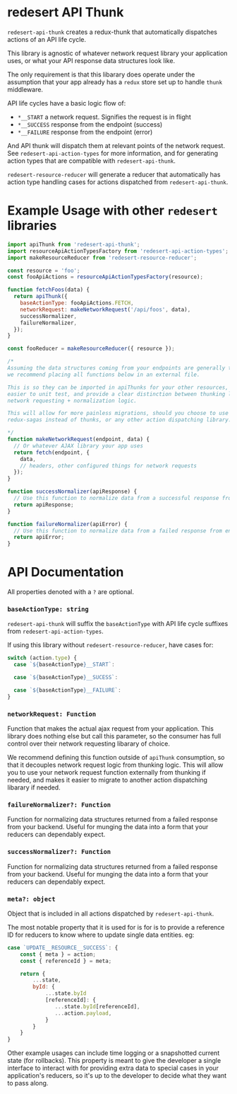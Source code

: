 # redesert API Thunk

`redesert-api-thunk` creates a redux-thunk that automatically dispatches actions
of an API life cycle.

This library is agnostic of whatever network request library your application
uses, or what your API response data structures look like.

The only requirement is that this libarary does operate under the assumption
that your app already has a `redux` store set up to handle `thunk` middleware.

API life cycles have a basic logic flow of:

* `*__START` a network request. Signifies the request is in flight
* `*__SUCCESS` response from the endpoint (success)
* `*__FAILURE` response from the endpoint (error)

And API thunk will dispatch them at relevant points of the network request.
See `redesert-api-action-types` for more information, and for generating action
types that are compatible with `redesert-api-thunk`.

`redesert-resource-reducer` will generate a reducer that automatically has
action type handling cases for actions dispatched from `redesert-api-thunk`.

# Example Usage with other `redesert` libraries

```js
import apiThunk from 'redesert-api-thunk';
import resourceApiActionTypesFactory from 'redesert-api-action-types';
import makeResourceReducer from 'redesert-resource-reducer';

const resource = 'foo';
const fooApiActions = resourceApiActionTypesFactory(resource);

function fetchFoos(data) {
  return apiThunk({
    baseActionType: fooApiActions.FETCH,
    networkRequest: makeNetworkRequest('/api/foos', data),
    successNormalizer,
    failureNormalizer,
  });
}

const fooReducer = makeResourceReducer({ resource });

/*
Assuming the data structures coming from your endpoints are generally the same,
we recommend placing all functions below in an external file.

This is so they can be imported in apiThunks for your other resources, they are
easier to unit test, and provide a clear distinction between thunking logic and
network requesting + normalization logic.

This will allow for more painless migrations, should you choose to use
redux-sagas instead of thunks, or any other action dispatching library.

*/
function makeNetworkRequest(endpoint, data) {
  // Or whatever AJAX library your app uses
  return fetch(endpoint, {
    data,
    // headers, other configured things for network requests
  });
}

function successNormalizer(apiResponse) {
  // Use this function to normalize data from a successful response from your endpoint
  return apiResponse;
}

function failureNormalizer(apiError) {
  // Use this function to normalize data from a failed response from endpoint
  return apiError;
}
```

# API Documentation

All properties denoted with a `?` are optional.

### `baseActionType: string`

`redesert-api-thunk` will suffix the `baseActionType` with API life cycle
suffixes from `redesert-api-action-types`.

If using this library without `redesert-resource-reducer`, have cases for:

```js
switch (action.type) {
  case `${baseActionType}__START`:

  case `${baseActionType}__SUCESS`:

  case `${baseActionType}__FAILURE`:
}
```

### `networkRequest: Function`

Function that makes the actual ajax request from your application. This library does
nothing else but call this parameter, so the consumer has full control over
their network requesting libarary of choice.

We recommend defining this function outside of `apiThunk` consumption, so that
it decouples network request logic from thunking logic. This will allow you to
use your network request function externally from thunking if needed, and makes
it easier to migrate to another action dispatching libarary if needed.

### `failureNormalizer?: Function`

Function for normalizing data structures returned from a failed response from
your backend. Useful for munging the data into a form that your reducers can dependably expect.

### `successNormalizer?: Function`

Function for normalizing data structures returned from a failed response from
your backend. Useful for munging the data into a form that your reducers can dependably expect.

### `meta?: object`

Object that is included in all actions dispatched by `redesert-api-thunk`.

The most notable property that it is used for is for is to provide a reference ID
for reducers to know where to update single data entities. eg:

```js
case `UPDATE__RESOURCE__SUCCESS`: {
    const { meta } = action;
    const { referenceId } = meta;

    return {
        ...state,
        byId: {
            ...state.byId
            [referenceId]: {
               ...state.byId[referenceId],
               ...action.payload,
            }
        }
    }
}
```

Other example usages can include time logging or a snapshotted current state
(for rollbacks). This property is meant to give the developer a single
interface to interact with for providing extra data to special cases in
your application's reducers, so it's up to the developer to decide what they
want to pass along.
